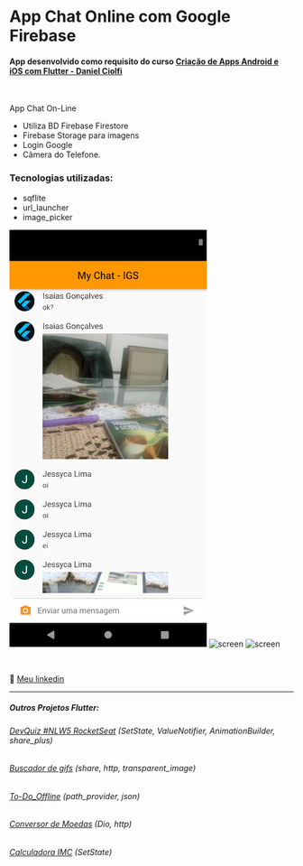 # App Chat Online com Google Firebase
#### App desenvolvido como requisito do curso [Criação de Apps Android e iOS com Flutter - Daniel Ciolfi](https://www.udemy.com/course/curso-completo-flutter-app-android-ios/)

<br>

App Chat On-Line
- Utiliza BD Firebase Firestore
- Firebase Storage para imagens
- Login Google
- Câmera do Telefone.

### Tecnologias utilizadas:

- sqflite
- url_launcher
- image_picker

![screen](/imgs/screen01.png) ![screen](/imgs/screen02.png) ![screen](/imgs/screen03.png)

<br>

💬 [Meu linkedin](https://www.linkedin.com/in/isaias-gon%C3%A7alves-igs/)

<hr>

##### Outros Projetos Flutter:
###### [DevQuiz #NLW5 RocketSeat](https://github.com/IsaBass/nlw5_devquiz) (SetState, ValueNotifier, AnimationBuilder, share_plus)
###### [Buscador de gifs](https://github.com/IsaBass/buscador_gifs) (share, http, transparent_image)
###### [To-Do_Offline](https://github.com/IsaBass/todo_offline) (path_provider, json)
###### [Conversor de Moedas](https://github.com/IsaBass/conversor_moedas) (Dio, http)
###### [Calculadora IMC](https://github.com/IsaBass/calcIMC) (SetState)





<!--
## Meus Projetos Flutter:
#### [DevQuiz #NLW5 RocketSeat](https://github.com/IsaBass/nlw5_devquiz)
- projeto da 5ª NLW , trilha Flutter
- SetState, ValueNotifier, AnimationBuilder, shared_plus
<!--
#### [Calculadora IMC](https://github.com/IsaBass/calcIMC)
- projeto inicial de aprendizado
- SetState
-->

